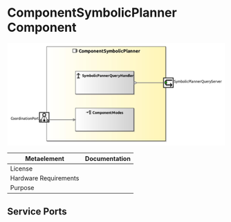<!--- This file is generated from the ComponentSymbolicPlanner.componentDocumentation model --->
<!--- do not modify this file manually as it will by automatically overwritten by the code generator, modify the model instead and re-generate this file --->

# ComponentSymbolicPlanner Component

![ComponentSymbolicPlanner-ComponentImage](https://github.com/Servicerobotics-Ulm/ComponentRepository/blob/master/ComponentSymbolicPlanner/model/ComponentSymbolicPlannerComponentDefinition.jpg)


| Metaelement | Documentation |
|-------------|---------------|
| License |  |
| Hardware Requirements |  |
| Purpose |  |



## Service Ports


